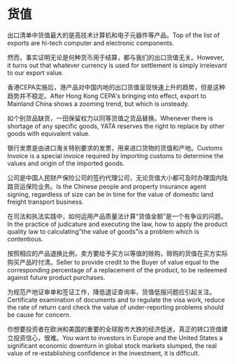 # 货值

<p><span class="chinese">出口清单中货值最大的是高技术计算机和电子元器件等产品。</span><span class="english">Top of the list of exports are hi-tech computer and electronic components.</span></p>

<p><span class="chinese">然而，事实证明无论是何种货币用于结算，都与我们的出口货值无关。</span><span class="english">However, it turns out that whatever currency is used for settlement is simply irrelevant to our export value.</span></p>

<p><span class="chinese">香港CEPA实施后，港产品对中国内地的出口货值呈现快速上升的趋势，但是这种趋势并不稳定。</span><span class="english">After Hong Kong CEPA's bringing into effect, export to Mainland China shows a zooming trend, but which is unsteady.</span></p>

<p><span class="chinese">如个别货品缺货，一田保留权力以同等货值之货品替换。</span><span class="english">Whenever there is shortage of any specific goods, YATA reserves the right to replace by other goods with equivalent value.</span></p>

<p><span class="chinese">银行发票是由进口海关特别要求的发票，用来进口货物的货值和产地。</span><span class="english">Customs Invoice is a special invoice required by importing customs to determine the values and origin of the imported goods.</span></p>

<p><span class="chinese">公司是中国人民财产保险公司的签约代理公司，无论货值大小都可及时办理国内陆路货运保险业务。</span><span class="english">Is the Chinese people and property insurance agent signing, regardless of size can be in time for the value of domestic land freight transport business.</span></p>

<p><span class="chinese">在司法和执法实践中，如何运用产品质量法计算“货值金额”是一个有争议的问题。</span><span class="english">In the practice of judicature and executing the law, how to apply the product quality law to calculating"the value of goods"is a problem which is contentious.</span></p>

<p><span class="chinese">按照相应的产品退换比例，卖方要给予买方以等值的赊购，赊购的货值在买方实际购买产品时付清。</span><span class="english">Seller to provide credit to the Buyer of value equal to the corresponding percentage of a replacement of the product, to be redeemed against future product purchases.</span></p>

<p><span class="chinese">为规范产地证审单和签证工作，降低退证查询率，货值低报问题应引起关注。</span><span class="english">Certificate examination of documents and to regulate the visa work, reduce the rate of return card check the value of under-reporting problems should be cause for concern.</span></p>

<p><span class="chinese">你想要投资者在欧洲和美国的重要的全球股市大跌的经济低迷，真正的转口货值建立投资信心，很难。</span><span class="english">You want to investors in Europe and the United States a significant economic downturn in global stock markets slumped, the real value of re-establishing confidence in the investment, it is difficult.</span></p>

